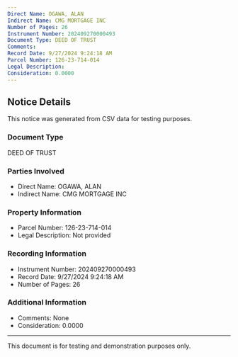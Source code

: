 ```yaml
---
Direct Name: OGAWA, ALAN
Indirect Name: CMG MORTGAGE INC
Number of Pages: 26
Instrument Number: 202409270000493
Document Type: DEED OF TRUST
Comments: 
Record Date: 9/27/2024 9:24:18 AM
Parcel Number: 126-23-714-014
Legal Description: 
Consideration: 0.0000
---
```


## Notice Details

This notice was generated from CSV data for testing purposes.

### Document Type
DEED OF TRUST

### Parties Involved
- Direct Name: OGAWA, ALAN
- Indirect Name: CMG MORTGAGE INC

### Property Information
- Parcel Number: 126-23-714-014
- Legal Description: Not provided

### Recording Information
- Instrument Number: 202409270000493
- Record Date: 9/27/2024 9:24:18 AM
- Number of Pages: 26

### Additional Information
- Comments: None
- Consideration: 0.0000

---

This document is for testing and demonstration purposes only.

